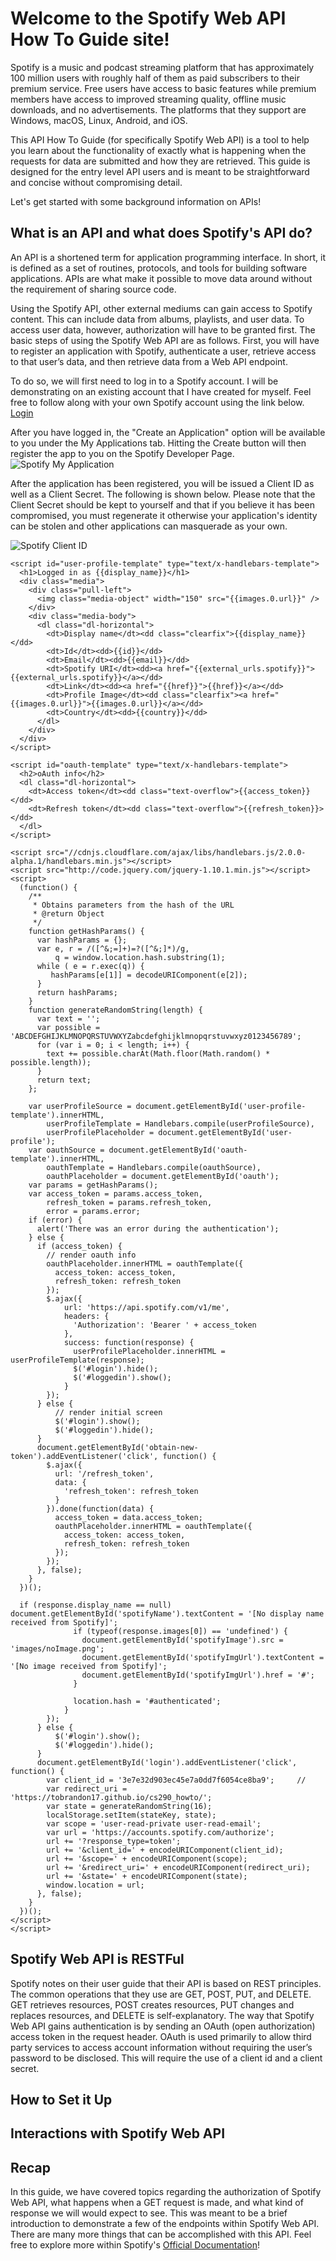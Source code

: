 # Welcome to the Spotify Web API How To Guide site! 
Spotify is a music and podcast streaming platform that has approximately 100 million users with roughly half of them as paid subscribers to their premium service. Free users have access to basic features while premium members have access to improved streaming quality, offline music downloads, and no advertisements. The platforms that they support are Windows, macOS, Linux, Android, and iOS. 

This API How To Guide (for specifically Spotify Web API) is a tool to help you learn about the functionality of exactly what is happening when the requests for data are submitted and how they are retrieved. This guide is designed for the entry level API users and is meant to be straightforward and concise without compromising detail. 

Let's get started with some background information on APIs!

## What is an API and what does Spotify's API do?
An API is a shortened term for application programming interface. In short, it is defined as a set of routines, protocols, and tools for building software applications. APIs are what make it possible to move data around without the requirement of sharing source code.

Using the Spotify API, other external mediums can gain access to Spotify content. This can include data from albums, playlists, and user data. To access user data, however, authorization will have to be granted first. The basic steps of using the Spotify Web API are as follows. First, you will have to register an application with Spotify, authenticate a user, retrieve access to that user’s data, and then retrieve data from a Web API endpoint. 


To do so, we will first need to log in to a Spotify account. I will be demonstrating on an existing account that I have created for myself. Feel free to follow along with your own Spotify account using the link below.
[Login](https://accounts.spotify.com/en/authorize?response_type=code&client_id=a5429cc04d0b4bf78872d22a60ec4c4b&scope=user-self-provisioning&redirect_uri=https:%2F%2Fdeveloper.spotify.com%2Fmy-applications%2Fcallback&state=fomnZJs3ql)

After you have logged in, the "Create an Application" option will be available to you under the My Applications tab. Hitting the Create button will then register the app to you on the Spotify Developer Page.
![Spotify My Application](/images/Spotify1.png)

After the application has been registered, you will be issued a Client ID as well as a Client Secret. The following is shown below. Please note that the Client Secret should be kept to yourself and that if you believe it has been compromised, you must regenerate it otherwise your application's identity can be stolen and other applications can masquerade as your own.

![Spotify Client ID](/images/Spotify2.png)


<html>
  <head>
    <title>Example of the Authorization Code flow with Spotify</title>
    <link rel="stylesheet" href="//netdna.bootstrapcdn.com/bootstrap/3.1.1/css/bootstrap.min.css">
    <style type="text/css">
      #login, #loggedin {
        display: none;
      }
      .text-overflow {
        overflow: hidden;
        text-overflow: ellipsis;
        white-space: nowrap;
        width: 500px;
      }
    </style>
  </head>

  <body>
    <div class="container">
      <div id="login">
        <a href="/login" class="btn btn-primary">Log in with Spotify</a>
      </div>
      <div id="loggedin">
        <div id="user-profile">
        </div>
        <div id="oauth">
        </div>
        <button class="btn btn-default" id="obtain-new-token">Obtain new token using the refresh token</button>
      </div>
    </div>

    <script id="user-profile-template" type="text/x-handlebars-template">
      <h1>Logged in as {{display_name}}</h1>
      <div class="media">
        <div class="pull-left">
          <img class="media-object" width="150" src="{{images.0.url}}" />
        </div>
        <div class="media-body">
          <dl class="dl-horizontal">
            <dt>Display name</dt><dd class="clearfix">{{display_name}}</dd>
            <dt>Id</dt><dd>{{id}}</dd>
            <dt>Email</dt><dd>{{email}}</dd>
            <dt>Spotify URI</dt><dd><a href="{{external_urls.spotify}}">{{external_urls.spotify}}</a></dd>
            <dt>Link</dt><dd><a href="{{href}}">{{href}}</a></dd>
            <dt>Profile Image</dt><dd class="clearfix"><a href="{{images.0.url}}">{{images.0.url}}</a></dd>
            <dt>Country</dt><dd>{{country}}</dd>
          </dl>
        </div>
      </div>
    </script>

    <script id="oauth-template" type="text/x-handlebars-template">
      <h2>oAuth info</h2>
      <dl class="dl-horizontal">
        <dt>Access token</dt><dd class="text-overflow">{{access_token}}</dd>
        <dt>Refresh token</dt><dd class="text-overflow">{{refresh_token}}></dd>
      </dl>
    </script>

    <script src="//cdnjs.cloudflare.com/ajax/libs/handlebars.js/2.0.0-alpha.1/handlebars.min.js"></script>
    <script src="http://code.jquery.com/jquery-1.10.1.min.js"></script>
    <script>
      (function() {
        /**
         * Obtains parameters from the hash of the URL
         * @return Object
         */
        function getHashParams() {
          var hashParams = {};
          var e, r = /([^&;=]+)=?([^&;]*)/g,
              q = window.location.hash.substring(1);
          while ( e = r.exec(q)) {
             hashParams[e[1]] = decodeURIComponent(e[2]);
          }
          return hashParams;
        }
        function generateRandomString(length) {
          var text = '';
          var possible = 'ABCDEFGHIJKLMNOPQRSTUVWXYZabcdefghijklmnopqrstuvwxyz0123456789';
          for (var i = 0; i < length; i++) {
            text += possible.charAt(Math.floor(Math.random() * possible.length));
          }
          return text;
        };
        
        var userProfileSource = document.getElementById('user-profile-template').innerHTML,
            userProfileTemplate = Handlebars.compile(userProfileSource),
            userProfilePlaceholder = document.getElementById('user-profile');
        var oauthSource = document.getElementById('oauth-template').innerHTML,
            oauthTemplate = Handlebars.compile(oauthSource),
            oauthPlaceholder = document.getElementById('oauth');
        var params = getHashParams();
        var access_token = params.access_token,
            refresh_token = params.refresh_token,
            error = params.error;
        if (error) {
          alert('There was an error during the authentication');
        } else {
          if (access_token) {
            // render oauth info
            oauthPlaceholder.innerHTML = oauthTemplate({
              access_token: access_token,
              refresh_token: refresh_token
            });
            $.ajax({
                url: 'https://api.spotify.com/v1/me',
                headers: {
                  'Authorization': 'Bearer ' + access_token
                },
                success: function(response) {
                  userProfilePlaceholder.innerHTML = userProfileTemplate(response);
                  $('#login').hide();
                  $('#loggedin').show();
                }
            });
          } else {
              // render initial screen
              $('#login').show();
              $('#loggedin').hide();
          }
          document.getElementById('obtain-new-token').addEventListener('click', function() {
            $.ajax({
              url: '/refresh_token',
              data: {
                'refresh_token': refresh_token
              }
            }).done(function(data) {
              access_token = data.access_token;
              oauthPlaceholder.innerHTML = oauthTemplate({
                access_token: access_token,
                refresh_token: refresh_token
              });
            });
          }, false);
        }
      })();
      
      if (response.display_name == null) document.getElementById('spotifyName').textContent = '[No display name received from Spotify]';
                  if (typeof(response.images[0]) == 'undefined') {
                    document.getElementById('spotifyImage').src = 'images/noImage.png';
                    document.getElementById('spotifyImgUrl').textContent = '[No image received from Spotify]';
                    document.getElementById('spotifyImgUrl').href = '#';
                  }
                  
                  location.hash = '#authenticated';
                }
            });
          } else {
              $('#login').show();
              $('#loggedin').hide();
          }
          document.getElementById('login').addEventListener('click', function() {
            var client_id = '3e7e32d903ec45e7a0dd7f6054ce8ba9';     //     
            var redirect_uri = 'https://tobrandon17.github.io/cs290_howto/';
            var state = generateRandomString(16);
            localStorage.setItem(stateKey, state);
            var scope = 'user-read-private user-read-email';
            var url = 'https://accounts.spotify.com/authorize';
            url += '?response_type=token';
            url += '&client_id=' + encodeURIComponent(client_id);
            url += '&scope=' + encodeURIComponent(scope);
            url += '&redirect_uri=' + encodeURIComponent(redirect_uri);
            url += '&state=' + encodeURIComponent(state);
            window.location = url;
          }, false);
        }
      })();
    </script>
    </script>
  </body>
</html>


## Spotify Web API is RESTFul
Spotify notes on their user guide that their API is based on REST principles. The common operations that they use are GET, POST, PUT, and DELETE. GET retrieves resources, POST creates resources, PUT changes and replaces resources, and DELETE is self-explanatory. 
The way that Spotify Web API gains authentication is by sending an OAuth (open authorization) access token in the request header. OAuth is used primarily to allow third party services to access account information without requiring the user’s password to be disclosed. This will require the use of a client id and a client secret.


## How to Set it Up

## Interactions with Spotify Web API

## Recap

In this guide, we have covered topics regarding the authorization of Spotify Web API, what happens when a GET request is made, and what kind of response we will would expect to see. This was meant to be a brief introduction to demonstrate a few of the endpoints within Spotify Web API. There are many more things that can be accomplished with this API. Feel free to explore more within Spotify's [Official Documentation](https://developer.spotify.com/web-api/)!

